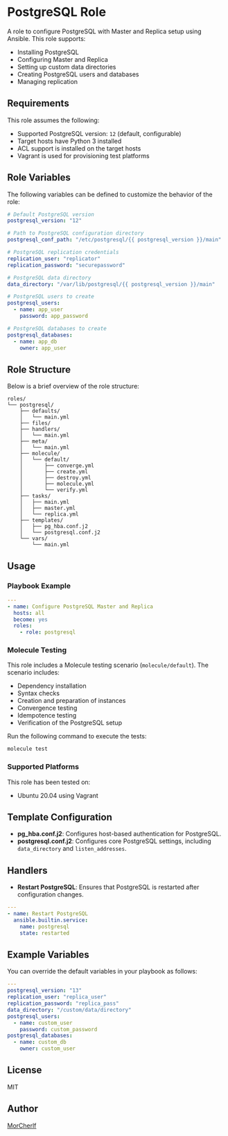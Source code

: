
# PostgreSQL Role

A role to configure PostgreSQL with Master and Replica setup using Ansible. This role supports:
- Installing PostgreSQL
- Configuring Master and Replica
- Setting up custom data directories
- Creating PostgreSQL users and databases
- Managing replication

## Requirements

This role assumes the following:
- Supported PostgreSQL version: `12` (default, configurable)
- Target hosts have Python 3 installed
- ACL support is installed on the target hosts
- Vagrant is used for provisioning test platforms

## Role Variables

The following variables can be defined to customize the behavior of the role:

```yaml
# Default PostgreSQL version
postgresql_version: "12"

# Path to PostgreSQL configuration directory
postgresql_conf_path: "/etc/postgresql/{{ postgresql_version }}/main"

# PostgreSQL replication credentials
replication_user: "replicator"
replication_password: "securepassword"

# PostgreSQL data directory
data_directory: "/var/lib/postgresql/{{ postgresql_version }}/main"

# PostgreSQL users to create
postgresql_users:
  - name: app_user
    password: app_password

# PostgreSQL databases to create
postgresql_databases:
  - name: app_db
    owner: app_user
```

## Role Structure

Below is a brief overview of the role structure:

```
roles/
└── postgresql/
    ├── defaults/
    │   └── main.yml
    ├── files/
    ├── handlers/
    │   └── main.yml
    ├── meta/
    │   └── main.yml
    ├── molecule/
    │   └── default/
    │       ├── converge.yml
    │       ├── create.yml
    │       ├── destroy.yml
    │       ├── molecule.yml
    │       └── verify.yml
    ├── tasks/
    │   ├── main.yml
    │   ├── master.yml
    │   └── replica.yml
    ├── templates/
    │   ├── pg_hba.conf.j2
    │   └── postgresql.conf.j2
    └── vars/
        └── main.yml
```

## Usage

### Playbook Example

```yaml
---
- name: Configure PostgreSQL Master and Replica
  hosts: all
  become: yes
  roles:
    - role: postgresql
```

### Molecule Testing

This role includes a Molecule testing scenario (`molecule/default`). The scenario includes:
- Dependency installation
- Syntax checks
- Creation and preparation of instances
- Convergence testing
- Idempotence testing
- Verification of the PostgreSQL setup

Run the following command to execute the tests:

```bash
molecule test
```

### Supported Platforms

This role has been tested on:
- Ubuntu 20.04 using Vagrant

## Template Configuration

- **pg_hba.conf.j2**: Configures host-based authentication for PostgreSQL.
- **postgresql.conf.j2**: Configures core PostgreSQL settings, including `data_directory` and `listen_addresses`.

## Handlers

- **Restart PostgreSQL**: Ensures that PostgreSQL is restarted after configuration changes.

```yaml
---
- name: Restart PostgreSQL
  ansible.builtin.service:
    name: postgresql
    state: restarted
```

## Example Variables

You can override the default variables in your playbook as follows:

```yaml
---
postgresql_version: "13"
replication_user: "replica_user"
replication_password: "replica_pass"
data_directory: "/custom/data/directory"
postgresql_users:
  - name: custom_user
    password: custom_password
postgresql_databases:
  - name: custom_db
    owner: custom_user
```

## License

MIT

## Author

[MorCherlf](https://github.com/MorCherlf)
